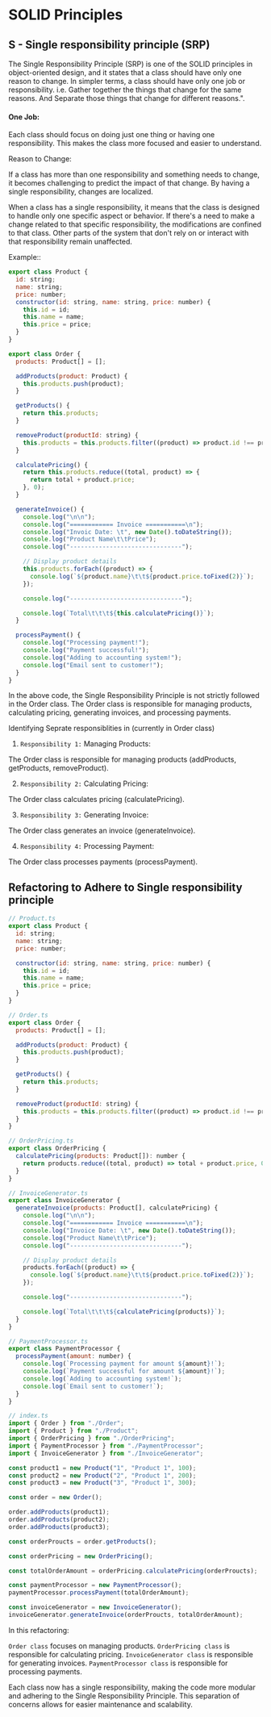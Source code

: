 # SOLID Principles

## S - Single responsibility principle (SRP)

The Single Responsibility Principle (SRP) is one of the SOLID principles in object-oriented design,
and it states that a class should have only one reason to change.
In simpler terms, a class should have only one job or responsibility.
i.e.
Gather together the things that change for the same reasons.
And Separate those things that change for different reasons.".

#### One Job:

Each class should focus on doing just one thing or having one responsibility. This makes the class more focused and easier to understand.

Reason to Change:

If a class has more than one responsibility and something needs to change,
it becomes challenging to predict the impact of that change.
By having a single responsibility, changes are localized.

When a class has a single responsibility, it means that the class is designed to handle only one specific aspect or behavior.
If there's a need to make a change related to that specific responsibility, the modifications are confined to that class.
Other parts of the system that don't rely on or interact with that responsibility remain unaffected.

Example::

```javascript
export class Product {
  id: string;
  name: string;
  price: number;
  constructor(id: string, name: string, price: number) {
    this.id = id;
    this.name = name;
    this.price = price;
  }
}

export class Order {
  products: Product[] = [];

  addProducts(product: Product) {
    this.products.push(product);
  }

  getProducts() {
    return this.products;
  }

  removeProduct(productId: string) {
    this.products = this.products.filter((product) => product.id !== productId);
  }

  calculatePricing() {
    return this.products.reduce((total, product) => {
      return total + product.price;
    }, 0);
  }

  generateInvoice() {
    console.log("\n\n");
    console.log("============ Invoice ===========\n");
    console.log("Invoic Date: \t", new Date().toDateString());
    console.log("Product Name\t\tPrice");
    console.log("-------------------------------");

    // Display product details
    this.products.forEach((product) => {
      console.log(`${product.name}\t\t${product.price.toFixed(2)}`);
    });

    console.log("-------------------------------");

    console.log(`Total\t\t\t${this.calculatePricing()}`);
  }

  processPayment() {
    console.log("Processing payment!");
    console.log("Payment successful!");
    console.log("Adding to accounting system!");
    console.log("Email sent to customer!");
  }
}
```

In the above code, the Single Responsibility Principle is not strictly followed in the Order class.
The Order class is responsible for managing products, calculating pricing, generating invoices, and processing payments.

Identifying Seprate responsiblities in (currently in Order class)

1. `Responsibility 1:` Managing Products:

The Order class is responsible for managing products (addProducts, getProducts, removeProduct).

2. `Responsibility 2:` Calculating Pricing:

The Order class calculates pricing (calculatePricing).

3. `Responsibility 3:` Generating Invoice:

The Order class generates an invoice (generateInvoice).

4. `Responsibility 4:` Processing Payment:

The Order class processes payments (processPayment).

## Refactoring to Adhere to Single responsibility principle

```javascript
// Product.ts
export class Product {
  id: string;
  name: string;
  price: number;

  constructor(id: string, name: string, price: number) {
    this.id = id;
    this.name = name;
    this.price = price;
  }
}

// Order.ts
export class Order {
  products: Product[] = [];

  addProducts(product: Product) {
    this.products.push(product);
  }

  getProducts() {
    return this.products;
  }

  removeProduct(productId: string) {
    this.products = this.products.filter((product) => product.id !== productId);
  }
}

// OrderPricing.ts
export class OrderPricing {
  calculatePricing(products: Product[]): number {
    return products.reduce((total, product) => total + product.price, 0);
  }
}

// InvoiceGenerator.ts
export class InvoiceGenerator {
  generateInvoice(products: Product[], calculatePricing) {
    console.log("\n\n");
    console.log("============ Invoice ===========\n");
    console.log("Invoice Date: \t", new Date().toDateString());
    console.log("Product Name\t\tPrice");
    console.log("-------------------------------");

    // Display product details
    products.forEach((product) => {
      console.log(`${product.name}\t\t${product.price.toFixed(2)}`);
    });

    console.log("-------------------------------");

    console.log(`Total\t\t\t${calculatePricing(products)}`);
  }
}

// PaymentProcessor.ts
export class PaymentProcessor {
  processPayment(amount: number) {
    console.log(`Processing payment for amount ${amount}!`);
    console.log(`Payment successful for amount ${amount}!`);
    console.log(`Adding to accounting system!`);
    console.log(`Email sent to customer!`);
  }
}

// index.ts
import { Order } from "./Order";
import { Product } from "./Product";
import { OrderPricing } from "./OrderPricing";
import { PaymentProcessor } from "./PaymentProcessor";
import { InvoiceGenerator } from "./InvoiceGenerator";

const product1 = new Product("1", "Product 1", 100);
const product2 = new Product("2", "Product 1", 200);
const product3 = new Product("3", "Product 1", 300);

const order = new Order();

order.addProducts(product1);
order.addProducts(product2);
order.addProducts(product3);

const orderProucts = order.getProducts();

const orderPricing = new OrderPricing();

const totalOrderAmount = orderPricing.calculatePricing(orderProucts);

const paymentProcessor = new PaymentProcessor();
paymentProcessor.processPayment(totalOrderAmount);

const invoiceGenerator = new InvoiceGenerator();
invoiceGenerator.generateInvoice(orderProucts, totalOrderAmount);
```

In this refactoring:

`Order class` focuses on managing products.
`OrderPricing class` is responsible for calculating pricing.
`InvoiceGenerator class` is responsible for generating invoices.
`PaymentProcessor class` is responsible for processing payments.

Each class now has a single responsibility, making the code more modular and adhering to the Single Responsibility Principle.
This separation of concerns allows for easier maintenance and scalability.
